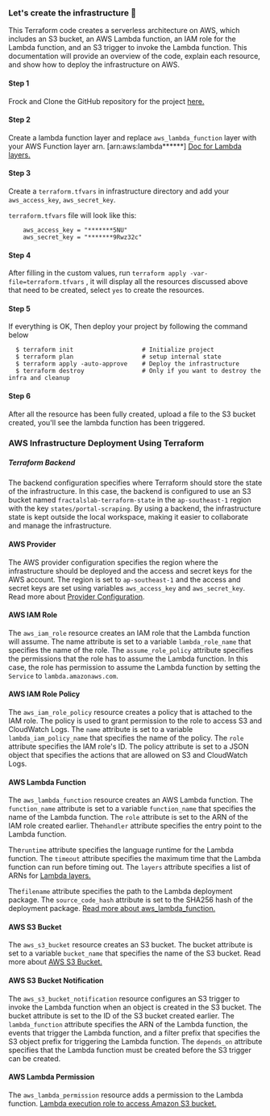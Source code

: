 ### Let's create the infrastructure 🚀
This Terraform code creates a serverless architecture on AWS, which includes an S3 bucket, an 
AWS Lambda function, an IAM role for the Lambda function, and an S3 trigger to invoke the Lambda 
function. This documentation will provide an overview of the code, explain each resource, and show 
how to deploy the infrastructure on AWS.

#### Step 1
Frock and Clone the GitHub repository for the project [here.](https://github.com/saifulazad/portal-scraping)

#### Step 2
Create a lambda function layer and replace `aws_lambda_function` layer 
with your AWS Function layer arn. [arn:aws:lambda******] [Doc for Lambda layers.](https://medium.com/the-cloud-architect/getting-started-with-aws-lambda-layers-for-python-6e10b1f9a5d) 

#### Step 3
Create a `terraform.tfvars` in infrastructure directory and add your `aws_access_key`, `aws_secret_key`.

``terraform.tfvars``  file will look like this:
```
    aws_access_key = "*******5NU"         
    aws_secret_key = "*******9Rwz32c"
```

#### Step 4

After filling in the custom values, 
run `terraform apply -var-file=terraform.tfvars` , it will display all the 
resources discussed above that need to be created, select `yes` to create the 
resources.


#### Step 5
If everything is OK, Then deploy your project by following the command below

```
  $ terraform init                   # Initialize project
  $ terraform plan                   # setup internal state
  $ terraform apply -auto-approve    # Deploy the infrastructure
  $ terraform destroy                # Only if you want to destroy the infra and cleanup
```



#### Step 6
After all the resource has been fully created, upload a file to the S3 bucket 
created, you'll see the lambda function has been triggered.


### AWS Infrastructure Deployment Using Terraform

##### Terraform Backend
The backend configuration specifies where Terraform should 
store the state of the infrastructure. In this case, the backend is configured to use an S3 
bucket named ``fractalslab-terraform-state`` in the ``ap-southeast-1`` region with the 
key ``states/portal-scraping``. By using a backend, the infrastructure state is kept 
outside the local workspace, making it easier to collaborate and manage the infrastructure.

#### AWS Provider
The AWS provider configuration specifies the region where the infrastructure should be deployed and the 
access and secret keys for the AWS account. The region is set to ``ap-southeast-1`` and the access and 
secret keys are set using variables ``aws_access_key`` and ``aws_secret_key``. 
Read more about [Provider Configuration](https://developer.hashicorp.com/terraform/language/providers/configuration).



#### AWS IAM Role
The ``aws_iam_role`` resource creates an IAM role that the Lambda function will assume. 
The name attribute is set to a variable ``lambda_role_name`` that specifies the name of the role. 
The ``assume_role_policy`` attribute specifies the permissions that the role has to assume the Lambda 
function. In this case, the role has permission to assume the Lambda function by setting the ``Service``
to ``lambda.amazonaws.com``.

#### AWS IAM Role Policy
The ``aws_iam_role_policy`` resource creates a policy that is attached to the IAM role. 
The policy is used to grant permission to the role to access S3 and CloudWatch Logs. 
The ``name`` attribute is set to a variable ``lambda_iam_policy_name`` that specifies the name 
of the policy. The ``role`` attribute specifies the IAM role's ID. The policy attribute 
is set to a JSON object that specifies the actions that are allowed on S3 and CloudWatch Logs.

#### AWS Lambda Function
The ``aws_lambda_function`` resource creates an AWS Lambda function. 
The ``function_name`` attribute is set to a variable ``function_name``
that specifies the name of the Lambda function. 
The 
``role`` attribute is set to the ARN of the IAM role created earlier. 
The``handler`` attribute specifies the entry point to the Lambda function. 

The``runtime`` attribute specifies the language runtime for the Lambda function. The 
``timeout`` attribute specifies the maximum time that the Lambda function can run before timing out. The 
``layers`` attribute specifies a list of ARNs for [Lambda layers.](https://medium.com/the-cloud-architect/getting-started-with-aws-lambda-layers-for-python-6e10b1f9a5d) 

The``filename`` attribute specifies the path to the Lambda deployment package. The 
``source_code_hash`` attribute is set to the SHA256 hash of the deployment package.
[Read more about aws_lambda_function.](https://registry.terraform.io/providers/hashicorp/aws/latest/docs/resources/lambda_function)

#### AWS S3 Bucket
The ``aws_s3_bucket`` resource creates an S3 bucket. The bucket attribute is set to a variable 
``bucket_name`` that specifies the name of the S3 bucket. Read more about [AWS S3 Bucket.](https://aws.amazon.com/s3/)

#### AWS S3 Bucket Notification
The ``aws_s3_bucket_notification`` resource configures an S3 trigger to invoke the Lambda function 
when an object is created in the S3 bucket. 
The bucket attribute is set to the ID of the S3 bucket created earlier. The ``lambda_function`` 
attribute specifies the ARN of the Lambda function, 
the events that trigger the Lambda function, and a filter prefix that specifies the S3 object prefix for 
triggering the Lambda function. The ``depends_on`` attribute specifies that the 
Lambda function must be created before the S3 trigger can be created.

#### AWS Lambda Permission
The ``aws_lambda_permission`` resource adds a permission to the Lambda function.
[Lambda execution role to access Amazon S3 bucket.](https://repost.aws/knowledge-center/lambda-execution-role-s3-bucket)

